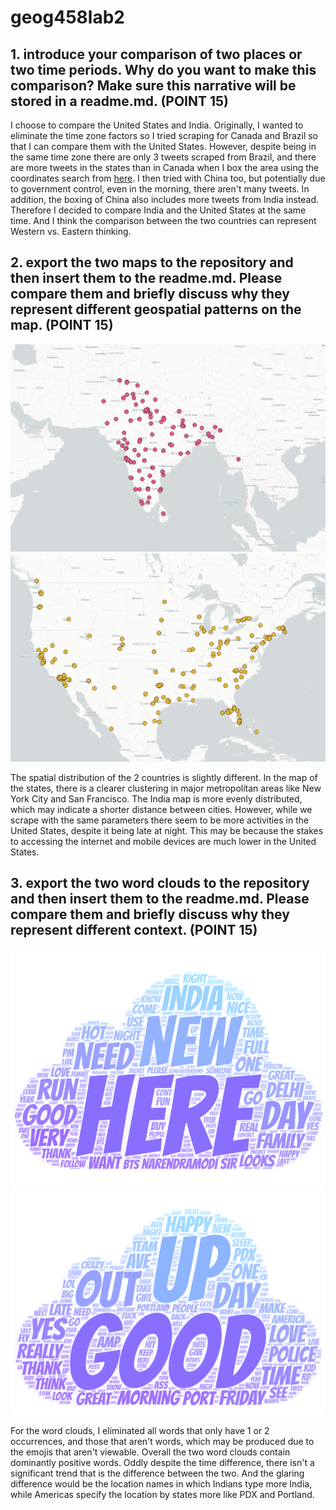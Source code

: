 # geog458lab2

## 1. introduce your comparison of two places or two time periods. Why do you want to make this comparison? Make sure this narrative will be stored in a readme.md. (POINT 15)

I choose to compare the United States and India. Originally, I wanted to eliminate the time zone factors so I tried scraping for Canada and Brazil so that I can compare them with the United States. However, despite being in the same time zone there are only 3 tweets scraped from Brazil, and there are more tweets in the states than in Canada when I box the area using the coordinates search from [here](https://gist.github.com/graydon/11198540). I then tried with China too, but potentially due to government control, even in the morning, there aren't many tweets. In addition, the boxing of China also includes more tweets from India instead. Therefore I decided to compare India and the United States at the same time. And I think the comparison between the two countries can represent Western vs. Eastern thinking. 

## 2. export the two maps to the repository and then insert them to the readme.md. Please compare them and briefly discuss why they represent different geospatial patterns on the map. (POINT 15)

![India Map](/img/india_map.png) 
![USA Map](/img/usa_map.png) 

The spatial distribution of the 2 countries is slightly different. In the map of the states, there is a clearer clustering in major metropolitan areas like New York City and San Francisco. The India map is more evenly distributed, which may indicate a shorter distance between cities. However, while we scrape with the same parameters there seem to be more activities in the United States, despite it being late at night. This may be because the stakes to accessing the internet and mobile devices are much lower in the United States. 

## 3. export the two word clouds to the repository and then insert them to the readme.md. Please compare them and briefly discuss why they represent different context. (POINT 15)

![India Word Could](/img/wordcloud_india.png) 
![USA Word Could](/img/wordcloud_usa.png) 

For the word clouds, I eliminated all words that only have 1 or 2 occurrences, and those that aren't words, which may be produced due to the emojis that aren't viewable. Overall the two word clouds contain dominantly positive words. Oddly despite the time difference, there isn't a significant trend that is the difference between the two. And the glaring difference would be the location names in which Indians type more India, while Americas specify the location by states more like PDX and Portland.